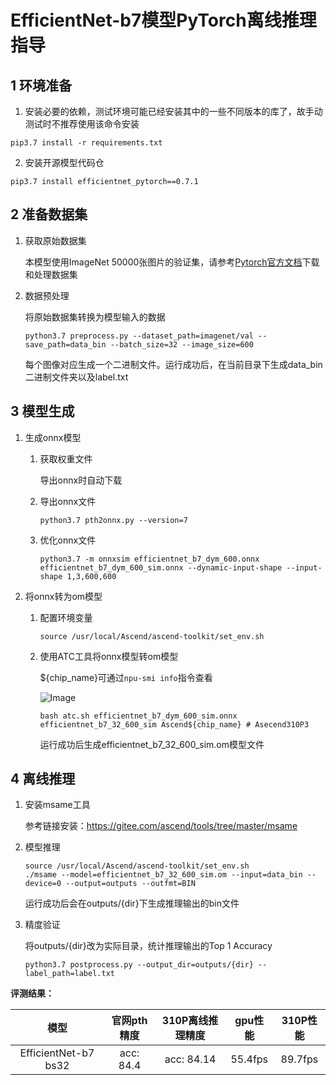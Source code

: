 # EfficientNet-b7模型PyTorch离线推理指导

## 1 环境准备 

1. 安装必要的依赖，测试环境可能已经安装其中的一些不同版本的库了，故手动测试时不推荐使用该命令安装  

```
pip3.7 install -r requirements.txt  
```

2. 安装开源模型代码仓 

```
pip3.7 install efficientnet_pytorch==0.7.1
```

## 2 准备数据集

1. 获取原始数据集
   
   本模型使用ImageNet 50000张图片的验证集，请参考[Pytorch官方文档](https://github.com/pytorch/examples/tree/main/imagenet)下载和处理数据集

2. 数据预处理

    将原始数据集转换为模型输入的数据
    ```
    python3.7 preprocess.py --dataset_path=imagenet/val --save_path=data_bin --batch_size=32 --image_size=600
    ```
    每个图像对应生成一个二进制文件。运行成功后，在当前目录下生成data_bin二进制文件夹以及label.txt

## 3 模型生成

1. 生成onnx模型

   1. 获取权重文件

        导出onnx时自动下载
    
   2. 导出onnx文件

        ```
        python3.7 pth2onnx.py --version=7
        ```
   3. 优化onnx文件

        ```
        python3.7 -m onnxsim efficientnet_b7_dym_600.onnx efficientnet_b7_dym_600_sim.onnx --dynamic-input-shape --input-shape 1,3,600,600
        ```

2. 将onnx转为om模型

   1. 配置环境变量
        ```
        source /usr/local/Ascend/ascend-toolkit/set_env.sh
        ```

   2. 使用ATC工具将onnx模型转om模型

        ${chip_name}可通过`npu-smi info`指令查看

        ![Image](https://gitee.com/ascend/ModelZoo-PyTorch/raw/master/ACL_PyTorch/images/310P3.png)

        ```
        bash atc.sh efficientnet_b7_dym_600_sim.onnx efficientnet_b7_32_600_sim Ascend${chip_name} # Asecend310P3
        ```
        运行成功后生成efficientnet_b7_32_600_sim.om模型文件

## 4 离线推理 

1. 安装msame工具

    参考链接安装：https://gitee.com/ascend/tools/tree/master/msame
   
2. 模型推理

   ```
   source /usr/local/Ascend/ascend-toolkit/set_env.sh
   ./msame --model=efficientnet_b7_32_600_sim.om --input=data_bin --device=0 --output=outputs --outfmt=BIN
   ```
   运行成功后会在outputs/{dir}下生成推理输出的bin文件

3. 精度验证

   将outputs/{dir}改为实际目录，统计推理输出的Top 1 Accuracy
   ```
   python3.7 postprocess.py --output_dir=outputs/{dir} --label_path=label.txt
   ```
   

**评测结果：**   

|    模型    |    官网pth精度    | 310P离线推理精度 | gpu性能 |         310P性能         |
| :--------: | :---------------: | :-----------------: | :-----: | :---------------------: |
| EfficientNet-b7 bs32 | acc: 84.4 |  acc: 84.14  | 55.4fps  | 89.7fps |

